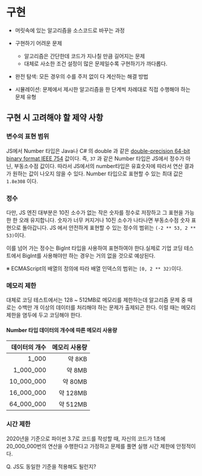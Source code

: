 # 구현

- 머릿속에 있는 알고리즘을 소스코드로 바꾸는 과정

- 구현하기 어려운 문제

  - 알고리즘은 간단한데 코드가 지나칠 만큼 길어지는 문제
  - 대체로 사소한 조건 설정이 많은 문제일수록 구현하기가 까다롭다.

- 완전 탐색: 모든 경우의 수를 주저 없이 다 계산하는 해결 방법
- 시뮬레이션: 문제에서 제시한 알고리즘을 한 단계씩 차례대로 직접 수행해야 하는 문제 유형

## 구현 시 고려해야 할 제약 사항

### 변수의 표현 범위

JS에서 Number 타입은 Java나 C# 의 double 과 같은 [double-precision 64-bit binary format IEEE 754](https://en.wikipedia.org/wiki/IEEE_754) 값이다. 즉, `37` 과 같은 Number 타입은 JS에서 정수가 아닌, 부동소수점 값이다.
따라서 JS에서의 number타입은 유효숫자에 따라서 연산 결과가 원하는 값이 나오지 않을 수 있다.
Number 타입으로 표현할 수 있는 최대 값은 `1.8e308` 이다.

### 정수

다만, JS 엔진 대부분은 10진 소수가 없는 작은 숫자를 정수로 저장하고 그 표현을 가능한 한 오래 유지합니다. 숫자가 너무 커지거나 10진 소수가 나타나면 부동소수점 숫자 표현으로 돌아갑니다.
JS 에서 안전하게 표현할 수 있는 정수의 범위는 `(-2 ** 53, 2 ** 53)`이다.

이를 넘어 가는 정수는 BigInt 타입을 사용하여 표현하여야 한다.실제로 기업 코딩 테스트에서 BigInt를 사용해야만 하는 경우는 거의 없을 것으로 예상된다.

※ ECMAScript의 배열의 정의에 따라 배열 인덱스의 범위는 `[0, 2 ** 32)`이다.

### 메모리 제한

대체로 코딩 테스트에서는 128 ~ 512MB로 메모리를 제한하는데 알고리즘 문제 중 때로는 수백만 개 이상의 데이터를 처리해야 하는 문제가 출제되곤 한다. 이럴 때는 메모리 제한을 염두에 두고 코딩해야 한다.

#### Number 타입 데이터의 개수에 따른 메모리 사용량

| 데이터의 개수 | 메모리 사용량 |
| ------------: | ------------: |
|         1_000 |        약 8KB |
|     1_000_000 |        약 8MB |
|    10_000_000 |       약 80MB |
|    16_000_000 |      약 128MB |
|    64_000_000 |      약 512MB |

### 시간 제한

2020년을 기준으로 파이썬 3.7로 코드를 작성할 때, 자신의 코드가 1초에 20_000_000번의 연산을 수행한다고 가정하고 문제를 풀면 실행 시간 제한에 안정적이다.

Q. JS도 동일한 기준을 적용해도 될런지?
